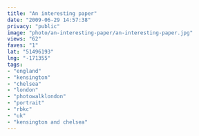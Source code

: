 ```yaml
---
title: "An interesting paper"
date: "2009-06-29 14:57:38"
privacy: "public"
image: "photo/an-interesting-paper/an-interesting-paper.jpg"
views: "62"
faves: "1"
lat: "51496193"
lng: "-171355"
tags:
- "england"
- "kensington"
- "chelsea"
- "london"
- "photowalklondon"
- "portrait"
- "rbkc"
- "uk"
- "kensington and chelsea"
---
```

<a href="/photos/2009/06/29/an-interesitng-paper" rel="nofollow"></a>
